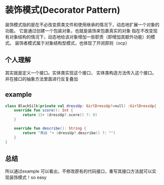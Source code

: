 # 装饰模式(Decorator Pattern)
装饰模式指的是在不必改变原类文件和使用继承的情况下，动态地扩展一个对象的功能。
它是通过创建一个包装对象，也就是装饰来包裹真实的对象
指在不改变现有对象结构的情况下，动态地给该对象增加一些职责（即增加其额外功能）的模式。
装饰者模式属于对象结构型模式，也体现了开闭原则（ocp）

## 个人理解
其实就是定义一个接口。实体类实现这个接口， 实体类构造方法传入这个接口。
并在接口的抽象方法里面进行反复叠加

## example
```kotlin
class BlackSilk(private val dressUp: GirlDressUp?=null) :GirlDressUp{
    override fun score(): Int {
        return 23+ (dressUp?.score() ?: 0)
    }

    override fun describe(): String {
        return "黑丝 "+ (dressUp?.describe() ?: "")
    }
}
```

## 总结
所以通过example 可以看出，不修改原有的代码接口，重写其接口方法就可以实现装饰模式！so easy